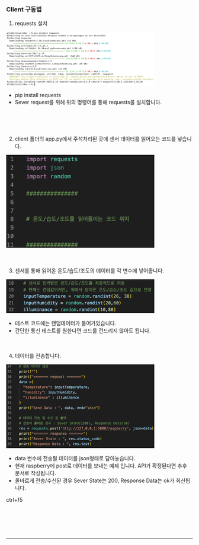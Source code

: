 
### Client 구동법
1. requests 설치

<img src="../src/client_guide_0.png" style="width : 400px;">

 - pip install requests
 - Sever request를 위해 위의 명령어를 통해 requests를 설치합니다.

<br><br><br>

2. client 폴더의 app.py에서 주석처리된 곳에 센서 데이터를 읽어오는 코드를 넣습니다.

<img src="../src/client_guide_1.png" style="width : 400px;">
<br><br><br>

3. 센서를 통해 읽어온 온도/습도/조도의 데이터를 각 변수에 넣어줍니다.

<img src="../src/client_guide_2.png" style="width : 400px;">

 - 테스트 코드에는 랜덤데이터가 들어가있습니다.
 - 간단한 통신 테스트를 원한다면 코드를 건드리지 않아도 됩니다.
<br><br><br>

4. 데이터를 전송합니다.

<img src="../src/client_guide_3.png" style="width : 400px;">

 - data 변수에 전송될 데이터를 json형태로 담아놓습니다.
 - 현재 raspberry에 post로 데이터를 보내는 예제 입니다. API가 확정된다면 추후 문서로 작성됩니다.
 - 올바르게 전송/수신된 경우 Sever State는 200,  Response Data는 ok가 회신됩니다.

ctrl+f5

<br><br><br><br><hr><br>
